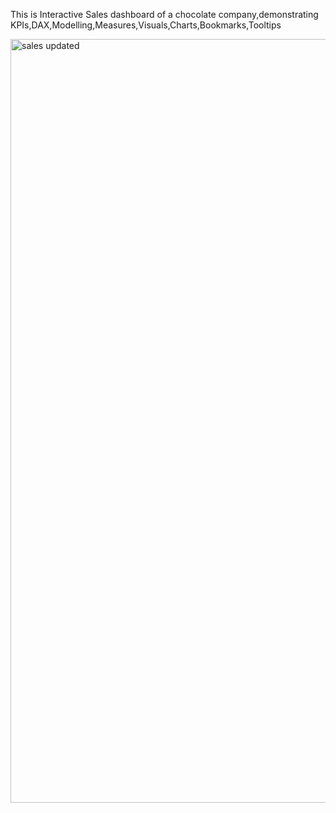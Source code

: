 This is Interactive Sales dashboard of a chocolate company,demonstrating KPIs,DAX,Modelling,Measures,Visuals,Charts,Bookmarks,Tooltips



<img width="2002" height="1222" alt="sales updated" src="https://github.com/user-attachments/assets/100c73f7-e0e5-460c-9473-1c69f987bc90" />
